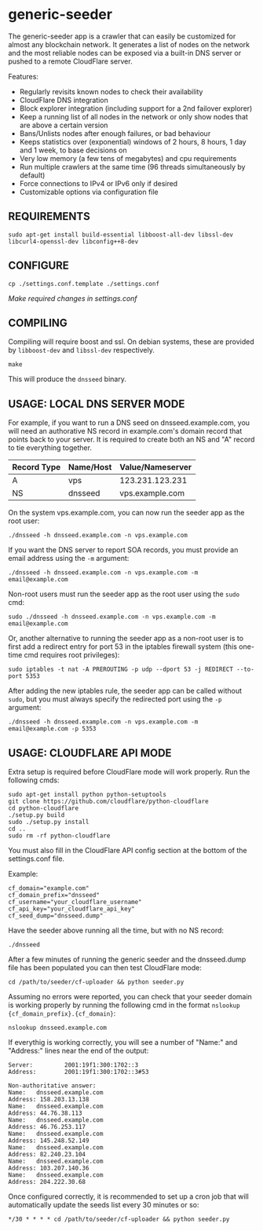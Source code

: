 generic-seeder
===============

The generic-seeder app is a crawler that can easily be customized for almost any blockchain network. It generates a list of nodes on the network and the most reliable nodes can be exposed via a built-in DNS server or pushed to a remote CloudFlare server.

Features:
- Regularly revisits known nodes to check their availability
- CloudFlare DNS integration
- Block explorer integration (including support for a 2nd failover explorer)
- Keep a running list of all nodes in the network or only show nodes that are above a certain version
- Bans/Unlists nodes after enough failures, or bad behaviour
- Keeps statistics over (exponential) windows of 2 hours, 8 hours, 1 day and 1 week, to base decisions on
- Very low memory (a few tens of megabytes) and cpu requirements
- Run multiple crawlers at the same time (96 threads simultaneously by default)
- Force connections to IPv4 or IPv6 only if desired
- Customizable options via configuration file

REQUIREMENTS
------------

```
sudo apt-get install build-essential libboost-all-dev libssl-dev libcurl4-openssl-dev libconfig++8-dev
```

CONFIGURE
---------

```
cp ./settings.conf.template ./settings.conf
```

*Make required changes in settings.conf*

COMPILING
---------
Compiling will require boost and ssl.  On debian systems, these are provided
by `libboost-dev` and `libssl-dev` respectively.

```
make
```

This will produce the `dnsseed` binary.

USAGE: LOCAL DNS SERVER MODE
----------------------------

For example, if you want to run a DNS seed on dnsseed.example.com, you will need an authorative NS record in example.com's domain record that points back to your server. It is required to create both an NS and "A" record to tie everything together.

| Record Type | Name/Host | Value/Nameserver |
| ----------- | --------- | ---------------- |
| A           | vps       | 123.231.123.231  |
| NS          | dnsseed   | vps.example.com  |

On the system vps.example.com, you can now run the seeder app as the root user:

```
./dnsseed -h dnsseed.example.com -n vps.example.com
```

If you want the DNS server to report SOA records, you must provide an email address using the `-m` argument:

```
./dnsseed -h dnsseed.example.com -n vps.example.com -m email@example.com
```

Non-root users must run the seeder app as the root user using the `sudo` cmd:

```
sudo ./dnsseed -h dnsseed.example.com -n vps.example.com -m email@example.com
```

Or, another alternative to running the seeder app as a non-root user is to first add a redirect entry for port 53 in the iptables firewall system (this one-time cmd requires root privileges):

```
sudo iptables -t nat -A PREROUTING -p udp --dport 53 -j REDIRECT --to-port 5353
``` 

After adding the new iptables rule, the seeder app can be called without `sudo`, but you must always specify the redirected port using the `-p` argument:

```
./dnsseed -h dnsseed.example.com -n vps.example.com -m email@example.com -p 5353
```

USAGE: CLOUDFLARE API MODE
--------------------------

Extra setup is required before CloudFlare mode will work properly.
Run the following cmds:

```
sudo apt-get install python python-setuptools
git clone https://github.com/cloudflare/python-cloudflare
cd python-cloudflare
./setup.py build
sudo ./setup.py install
cd ..
sudo rm -rf python-cloudflare
```

You must also fill in the CloudFlare API config section at the bottom
of the settings.conf file.

Example:

```
cf_domain="example.com"
cf_domain_prefix="dnsseed"
cf_username="your_cloudflare_username"
cf_api_key="your_cloudflare_api_key"
cf_seed_dump="dnsseed.dump"
```

Have the seeder above running all the time, but with no NS record:

```
./dnsseed
```

After a few minutes of running the generic seeder and the dnsseed.dump
file has been populated you can then test CloudFlare mode:

```
cd /path/to/seeder/cf-uploader && python seeder.py
```

Assuming no errors were reported, you can check that your seeder domain is
working properly by running the following cmd in the format
`nslookup {cf_domain_prefix}.{cf_domain}`:

```
nslookup dnsseed.example.com
```

If everythig is working correctly, you will see a number of "Name:" and
"Address:" lines near the end of the output:

```
Server:         2001:19f1:300:1702::3
Address:        2001:19f1:300:1702::3#53

Non-authoritative answer:
Name:   dnsseed.example.com
Address: 158.203.13.138
Name:   dnsseed.example.com
Address: 44.76.38.113
Name:   dnsseed.example.com
Address: 46.76.253.117
Name:   dnsseed.example.com
Address: 145.248.52.149
Name:   dnsseed.example.com
Address: 82.240.23.104
Name:   dnsseed.example.com
Address: 103.207.140.36
Name:   dnsseed.example.com
Address: 204.222.30.68
```

Once configured correctly, it is recommended to set up a cron job that will
automatically update the seeds list every 30 minutes or so:

```
*/30 * * * * cd /path/to/seeder/cf-uploader && python seeder.py
```